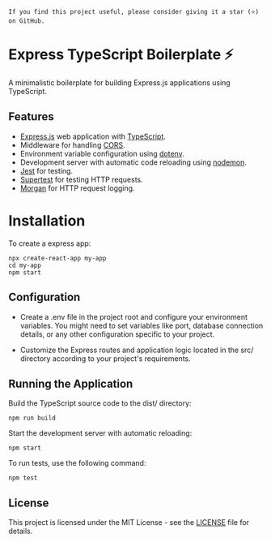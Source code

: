```
If you find this project useful, please consider giving it a star (⭐) on GitHub.
```

# Express TypeScript Boilerplate ⚡

A minimalistic boilerplate for building Express.js applications using TypeScript.

## Features
- [Express.js](https://github.com/expressjs/express) web application with [TypeScript](https://github.com/microsoft/TypeScript).
- Middleware for handling [CORS](https://github.com/expressjs/cors).
- Environment variable configuration using [dotenv](https://github.com/motdotla/dotenv).
- Development server with automatic code reloading using [nodemon](https://github.com/remy/nodemon).
- [Jest](https://github.com/jestjs/jest) for testing.
- [Supertest](https://github.com/ladjs/supertest) for testing HTTP requests.
- [Morgan](https://github.com/expressjs/morgan) for HTTP request logging.

# Installation
To create a express app:
```node
npx create-react-app my-app
cd my-app
npm start
```
## Configuration
- Create a .env file in the project root and configure your environment variables. You might need to set variables like port, database connection details, or any other configuration specific to your project.

- Customize the Express routes and application logic located in the src/ directory according to your project's requirements.

## Running the Application
Build the TypeScript source code to the dist/ directory:
```node
npm run build
```
Start the development server with automatic reloading:
```node
npm start
```
To run tests, use the following command:
```node
npm test
```
## License
This project is licensed under the MIT License - see the [LICENSE](/LICENSE) file for details.

